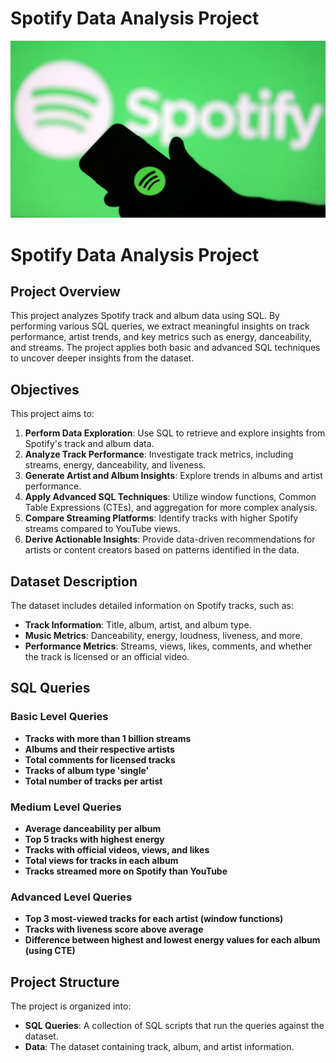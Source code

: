 # Spotify Data Analysis Project
![spotify](https://github.com/javeria2699/Spotify_Analysis/blob/main/spotify_logo.jpg)
# Spotify Data Analysis Project

## Project Overview

This project analyzes Spotify track and album data using SQL. By performing various SQL queries, we extract meaningful insights on track performance, artist trends, and key metrics such as energy, danceability, and streams. The project applies both basic and advanced SQL techniques to uncover deeper insights from the dataset.

## Objectives

This project aims to:
1. **Perform Data Exploration**: Use SQL to retrieve and explore insights from Spotify's track and album data.
2. **Analyze Track Performance**: Investigate track metrics, including streams, energy, danceability, and liveness.
3. **Generate Artist and Album Insights**: Explore trends in albums and artist performance.
4. **Apply Advanced SQL Techniques**: Utilize window functions, Common Table Expressions (CTEs), and aggregation for more complex analysis.
5. **Compare Streaming Platforms**: Identify tracks with higher Spotify streams compared to YouTube views.
6. **Derive Actionable Insights**: Provide data-driven recommendations for artists or content creators based on patterns identified in the data.

## Dataset Description

The dataset includes detailed information on Spotify tracks, such as:
- **Track Information**: Title, album, artist, and album type.
- **Music Metrics**: Danceability, energy, loudness, liveness, and more.
- **Performance Metrics**: Streams, views, likes, comments, and whether the track is licensed or an official video.

## SQL Queries

### Basic Level Queries
- **Tracks with more than 1 billion streams**
- **Albums and their respective artists**
- **Total comments for licensed tracks**
- **Tracks of album type 'single'**
- **Total number of tracks per artist**

### Medium Level Queries
- **Average danceability per album**
- **Top 5 tracks with highest energy**
- **Tracks with official videos, views, and likes**
- **Total views for tracks in each album**
- **Tracks streamed more on Spotify than YouTube**

### Advanced Level Queries
- **Top 3 most-viewed tracks for each artist (window functions)**
- **Tracks with liveness score above average**
- **Difference between highest and lowest energy values for each album (using CTE)**

## Project Structure

The project is organized into:
- **SQL Queries**: A collection of SQL scripts that run the queries against the dataset.
- **Data**: The dataset containing track, album, and artist information.
